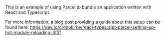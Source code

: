 This is an example of using Parcel to bundle an application written with React and Typescript.

For more information, a blog post providing a guide about this setup can be found here:
https://dev.to/cronokirby/react-typescript-parcel-setting-up-hot-module-reloading-4f3f
